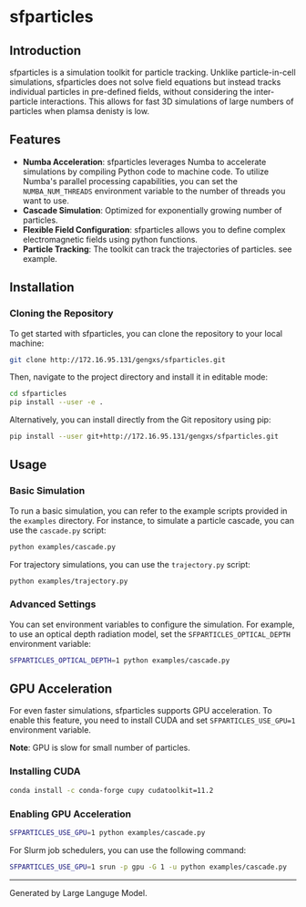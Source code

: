 # sfparticles

## Introduction

sfparticles is a simulation toolkit for particle tracking. 
Unklike particle-in-cell simulations, sfparticles does not solve field equations but instead tracks individual particles in pre-defined fields, without considering the inter-particle interactions. 
This allows for fast 3D simulations of large numbers of particles when plamsa denisty is low.

## Features
- **Numba Acceleration**: sfparticles leverages Numba to accelerate simulations by compiling Python code to machine code. To utilize Numba's parallel processing capabilities, you can set the `NUMBA_NUM_THREADS` environment variable to the number of threads you want to use.
- **Cascade Simulation**: Optimized for exponentially growing number of particles.
- **Flexible Field Configuration**: sfparticles allows you to define complex electromagnetic fields using python functions.
- **Particle Tracking**: The toolkit can track the trajectories of particles. see example.

## Installation

### Cloning the Repository

To get started with sfparticles, you can clone the repository to your local machine:

```bash
git clone http://172.16.95.131/gengxs/sfparticles.git
```

Then, navigate to the project directory and install it in editable mode:

```bash
cd sfparticles
pip install --user -e .
```

Alternatively, you can install directly from the Git repository using pip:

```bash
pip install --user git+http://172.16.95.131/gengxs/sfparticles.git
```

## Usage

### Basic Simulation

To run a basic simulation, you can refer to the example scripts provided in the `examples` directory. For instance, to simulate a particle cascade, you can use the `cascade.py` script:

```bash
python examples/cascade.py
```

For trajectory simulations, you can use the `trajectory.py` script:

```bash
python examples/trajectory.py
```

### Advanced Settings

You can set environment variables to configure the simulation. For example, to use an optical depth radiation model, set the `SFPARTICLES_OPTICAL_DEPTH` environment variable:

```bash
SFPARTICLES_OPTICAL_DEPTH=1 python examples/cascade.py
```

## GPU Acceleration

For even faster simulations, sfparticles supports GPU acceleration. To enable this feature, you need to install CUDA and set `SFPARTICLES_USE_GPU=1` environment variable. 

**Note**: GPU is slow for small number of particles.

### Installing CUDA

```bash
conda install -c conda-forge cupy cudatoolkit=11.2
```

### Enabling GPU Acceleration

```bash
SFPARTICLES_USE_GPU=1 python examples/cascade.py
```

For Slurm job schedulers, you can use the following command:

```bash
SFPARTICLES_USE_GPU=1 srun -p gpu -G 1 -u python examples/cascade.py
```

---

Generated by Large Languge Model.